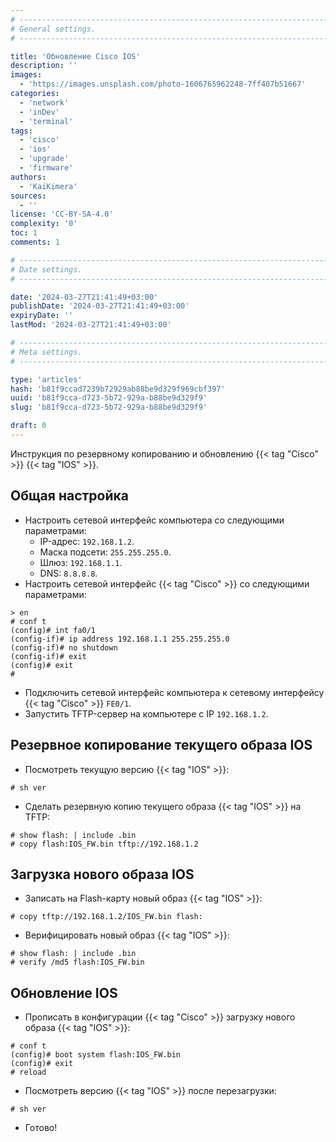 ```yaml
---
# -------------------------------------------------------------------------------------------------------------------- #
# General settings.
# -------------------------------------------------------------------------------------------------------------------- #

title: 'Обновление Cisco IOS'
description: ''
images:
  - 'https://images.unsplash.com/photo-1606765962248-7ff407b51667'
categories:
  - 'network'
  - 'inDev'
  - 'terminal'
tags:
  - 'cisco'
  - 'ios'
  - 'upgrade'
  - 'firmware'
authors:
  - 'KaiKimera'
sources:
  - ''
license: 'CC-BY-SA-4.0'
complexity: '0'
toc: 1
comments: 1

# -------------------------------------------------------------------------------------------------------------------- #
# Date settings.
# -------------------------------------------------------------------------------------------------------------------- #

date: '2024-03-27T21:41:49+03:00'
publishDate: '2024-03-27T21:41:49+03:00'
expiryDate: ''
lastMod: '2024-03-27T21:41:49+03:00'

# -------------------------------------------------------------------------------------------------------------------- #
# Meta settings.
# -------------------------------------------------------------------------------------------------------------------- #

type: 'articles'
hash: 'b81f9ccad7239b72929ab88be9d329f969cbf397'
uuid: 'b81f9cca-d723-5b72-929a-b88be9d329f9'
slug: 'b81f9cca-d723-5b72-929a-b88be9d329f9'

draft: 0
---
```


Инструкция по резервному копированию и обновлению {{< tag "Cisco" >}} {{< tag "IOS" >}}.

<!--more-->

## Общая настройка

- Настроить сетевой интерфейс компьютера со следующими параметрами:
  - IP-адрес: `192.168.1.2`.
  - Маска подсети: `255.255.255.0`.
  - Шлюз: `192.168.1.1`.
  - DNS: `8.8.8.8`.
- Настроить сетевой интерфейс {{< tag "Cisco" >}} со следующими параметрами:

```
> en
# conf t
(config)# int fa0/1
(config-if)# ip address 192.168.1.1 255.255.255.0
(config-if)# no shutdown
(config-if)# exit
(config)# exit
#
```

- Подключить сетевой интерфейс компьютера к сетевому интерфейсу {{< tag "Cisco" >}} `FE0/1`.
- Запустить TFTP-сервер на компьютере c IP `192.168.1.2`.

## Резервное копирование текущего образа IOS

- Посмотреть текущую версию {{< tag "IOS" >}}:

```
# sh ver
```

- Сделать резервную копию текущего образа {{< tag "IOS" >}} на TFTP:

```
# show flash: | include .bin
# copy flash:IOS_FW.bin tftp://192.168.1.2
```

## Загрузка нового образа IOS

- Записать на Flash-карту новый образ {{< tag "IOS" >}}:

```
# copy tftp://192.168.1.2/IOS_FW.bin flash:
```

- Верифицировать новый образ {{< tag "IOS" >}}:

```
# show flash: | include .bin
# verify /md5 flash:IOS_FW.bin
```

## Обновление IOS

- Прописать в конфигурации {{< tag "Cisco" >}} загрузку нового образа {{< tag "IOS" >}}:

```
# conf t
(config)# boot system flash:IOS_FW.bin
(config)# exit
# reload
```

- Посмотреть версию {{< tag "IOS" >}} после перезагрузки:

```
# sh ver
```

- Готово!
